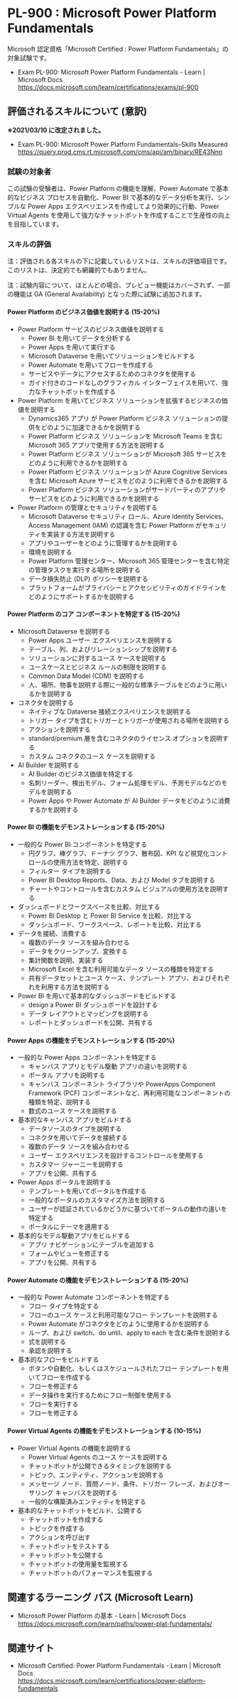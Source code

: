 # PL-900 : Microsoft Power Platform Fundamentals
Microsoft 認定資格「Microsoft Certified : Power Platform Fundamentals」の対象試験です。
- Exam PL-900: Microsoft Power Platform Fundamentals - Learn | Microsoft Docs  
https://docs.microsoft.com/learn/certifications/exams/pl-900

## 評価されるスキルについて (意訳)
**※2021/03/10 に改定されました。**
- Exam PL-900: Microsoft Power Platform Fundamentals–Skills Measured  
https://query.prod.cms.rt.microsoft.com/cms/api/am/binary/RE43Nnn

### 試験の対象者
この試験の受験者は、Power Platform の機能を理解、Power Automate で基本的なビジネス プロセスを自動化、Power BI で基本的なデータ分析を実行、シンプルな Power Apps エクスペリエンスを作成してより効果的に行動、Power Virtual Agents を使用して強力なチャットボットを作成することで生産性の向上を目指しています。

### スキルの評価
注：評価される各スキルの下に記載しているリストは、スキルの評価項目です。このリストは、決定的でも網羅的でもありません。

注：試験内容について、ほとんどの場合、プレビュー機能はカバーされず、一部の機能は GA (General Availability) となった際に試験に追加されます。

#### Power Platform のビジネス価値を説明する (15-20%)
- Power Platform サービスのビジネス価値を説明する
  - Power BI を用いてデータを分析する
  - Power Apps を用いて実行する
  - Microsoft Dataverse を用いてソリューションをビルドする
  - Power Automate を用いてフローを作成する
  - サービスやデータにアクセスするためのコネクタを使用する
  - ガイド付きのコードなしのグラフィカル インターフェイスを用いて、強力なチャットボットを作成する
- Power Platform を用いてビジネス ソリューションを拡張するビジネスの価値を説明する
  - Dynamics365 アプリ が Power Platform ビジネス ソリューションの提供をどのように加速できるかを説明する
  - Power Platform ビジネス ソリューションを Microsoft Teams を含む Microsoft 365 アプリで使用する方法を説明する
  - Power Platform ビジネス ソリューションが Microsoft 365 サービスをどのように利用できるかを説明する
  - Power Platform ビジネス ソリューションが Azure Cognitive Services を含む Microsoft Azure サービスをどのように利用できるかを説明する
  - Power Platform ビジネス ソリューションがサードパーティのアプリやサービスをどのように利用できるかを説明する
- Power Platform の管理とセキュリティを説明する
  - Microsoft Dataverse セキュリティ ロール、Azure Identity Services、Access Management (IAM) の認識を含む Power Platform がセキュリティを実装する方法を説明する
  - アプリやユーザーをどのように管理するかを説明する
  - 環境を説明する
  - Power Platform 管理センター、Microsoft 365 管理センターを含む特定の管理タスクを実行する場所を説明する
  - データ損失防止 (DLP) ポリシーを説明する
  - プラットフォームがプライバシーとアクセシビリティのガイドラインをどのようにサポートするかを説明する
#### Power Platform のコア コンポーネントを特定する (15-20%)
- Microsoft Dataverse を説明する
  - Power Apps ユーザー エクスペリエンスを説明する
  - テーブル、列、およびリレーションシップを説明する
  - ソリューションに対するユース ケースを説明する
  - ユースケースとビジネス ルールの制限を説明する
  - Common Data Model (CDM) を説明する
  - 人、場所、物事を説明する際に一般的な標準テーブルをどのように用いるかを説明する
- コネクタを説明する
  - ネイティブな Dataverse 接続エクスペリエンスを説明する
  - トリガー タイプを含むトリガーとトリガーが使用される場所を説明する
  - アクションを説明する
  - standard/premium 層を含むコネクタのライセンス オプションを説明する
  - カスタム コネクタのユース ケースを説明する
- AI Builder を説明する
  - AI Builder のビジネス価値を特定する
  - 名刺リーダー、検出モデル、フォーム処理モデル、予測モデルなどのモデルを説明する
  - Power Apps や Power Automate が AI Builder データをどのように消費するかを説明する
#### Power BI の機能をデモンストレーションする (15-20%)
- 一般的な Power BI コンポーネントを特定する
  - 円グラフ、棒グラフ、ドーナツ グラフ、散布図、KPI など視覚化コントロールの使用方法を特定、説明する
  - フィルター タイプを説明する
  - Power BI Desktop Reports、Data、および Model タブを説明する
  - チャートやコントロールを含むカスタム ビジュアルの使用方法を説明する
- ダッシュボードとワークスペースを比較、対比する
  - Power BI Desktop と Power BI Service を比較、対比する
  - ダッシュボード、ワークスペース、レポートを比較、対比する
- データを接続、消費する
  - 複数のデータ ソースを組み合わせる
  - データをクリーンアップ、変換する
  - 集計関数を説明、実装する
  - Microsoft Excel を含む利用可能なデータ ソースの種類を特定する
  - 共有データセットとユース ケース、テンプレート アプリ、およびそれぞれを利用する方法を説明する
- Power BI を用いて基本的なダッシュボードをビルドする
  - design a Power BI ダッシュボードを設計する
  - データ レイアウトとマッピングを説明する
  - レポートとダッシュボードを公開、共有する
#### Power Apps の機能をデモンストレーションする (15-20%)
- 一般的な Power Apps コンポーネントを特定する
  - キャンバス アプリとモデル駆動 アプリの違いを説明する
  - ポータル アプリを説明する
  - キャンバス コンポーネント ライブラリや PowerApps Component Framework (PCF) コンポーネントなど、再利用可能なコンポーネントの種類を特定、説明する
  - 数式のユース ケースを説明する
- 基本的なキャンバス アプリをビルドする
  - データソースのタイプを説明する
  - コネクタを用いてデータを接続する
  - 複数のデータ ソースを組み合わせる
  - ユーザー エクスペリエンスを設計するコントロールを使用する
  - カスタマー ジャーニーを説明する
  - アプリを公開、共有する
- Power Apps ポータルを説明する
  - テンプレートを用いてポータルを作成する
  - 一般的なポータルのカスタマイズ方法を説明する
  - ユーザーが認証されているかどうかに基づいてポータルの動作の違いを特定する
  - ポータルにテーマを適用する
- 基本的なモデル駆動アプリをビルドする
  - アプリ ナビゲーションにテーブルを追加する
  - フォームやビューを修正する
  - アプリを公開、共有する
#### Power Automate の機能をデモンストレーションする (15-20%)
- 一般的な Power Automate コンポーネントを特定する
  - フロー タイプを特定する
  - フローのユース ケースと利用可能なフロー テンプレートを説明する
  - Power Automate がコネクタをどのように使用するかを説明する
  - ループ、および switch、do until、apply to each を含む条件を説明する
  - 式を説明する
  - 承認を説明する
- 基本的なフローをビルドする
  - ボタンや自動化、もしくはスケジュールされたフロー テンプレートを用いてフローを作成する
  - フローを修正する
  - データ操作を実行するためにフロー制御を使用する
  - フローを実行する
  - フローを修正する
#### Power Virtual Agents の機能をデモンストレーションする (10-15%)
- Power Virtual Agents の機能を説明する
  - Power Virtual Agents のユース ケースを説明する
  - チャットボットが公開できるタイミングを説明する
  - トピック、エンティティ、アクションを説明する
  - メッセージ ノード、質問ノード、条件、トリガー フレーズ、およびオーサリング キャンバスを説明する
  - 一般的な構築済みエンティティを特定する
- 基本的なチャットボットをビルド、公開する
  - チャットボットを作成する
  - トピックを作成する
  - アクションを呼び出す
  - チャットボットをテストする
  - チャットボットを公開する
  - チャットボットの使用量を監視する
  - チャットボットのパフォーマンスを監視する

## 関連するラーニング パス (Microsoft Learn)
- Microsoft Power Platform の基本 - Learn | Microsoft Docs  
https://docs.microsoft.com/learn/paths/power-plat-fundamentals/

## 関連サイト
- Microsoft Certified: Power Platform Fundamentals - Learn | Microsoft Docs  
https://docs.microsoft.com/learn/certifications/power-platform-fundamentals